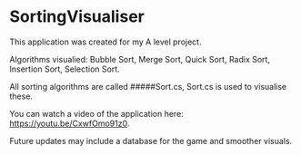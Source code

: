 # SortingVisualiser

This application was created for my A level project.

Algorithms visualied:
  Bubble Sort,
  Merge Sort,
  Quick Sort,
  Radix Sort,
  Insertion Sort,
  Selection Sort.

All sorting algorithms are called #####Sort.cs, Sort.cs is used to visualise these.

You can watch a video of the application here: https://youtu.be/CxwfOmo91z0.

Future updates may include a database for the game and smoother visuals.
